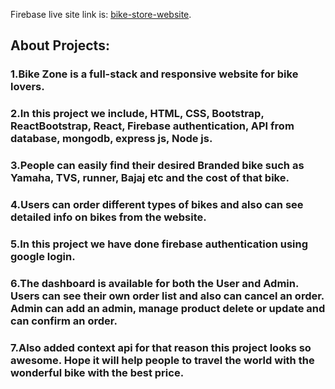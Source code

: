 
Firebase live site link is:  [bike-store-website](https://bike-store-fdfe8.web.app/).


## About Projects:

### 1.Bike Zone is a full-stack and responsive website for bike lovers.
### 2.In this project we include, HTML, CSS, Bootstrap, ReactBootstrap, React, Firebase authentication, API from database, mongodb, express js, Node js.
### 3.People can easily find their desired Branded bike such as Yamaha, TVS, runner, Bajaj etc and the cost of that bike. 
### 4.Users can order different types of bikes and also can see detailed info on bikes from the website. 
### 5.In this project we have done firebase authentication using google login.
### 6.The dashboard is available for both the User and Admin. Users can see their own order list and also can cancel an order. Admin can add an admin, manage product delete or update and can confirm an order.
### 7.Also added context api for that reason this project looks so awesome. Hope it will help people to travel the world with the wonderful bike with the best price.
